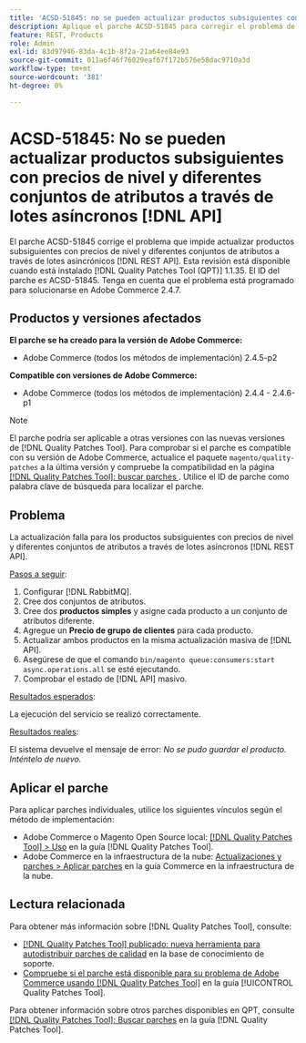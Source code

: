 ```yaml
---
title: 'ACSD-51845: no se pueden actualizar productos subsiguientes con precios de nivel y diferentes conjuntos de atributos a través de lotes asíncronos [!DNL API]'
description: Aplique el parche ACSD-51845 para corregir el problema de Adobe Commerce en el que no puede actualizar productos subsiguientes con precios de nivel y diferentes conjuntos de atributos a través de lotes asincrónicos  [!DNL REST API].
feature: REST, Products
role: Admin
exl-id: 83d97946-83da-4c1b-8f2a-21a64ee84e93
source-git-commit: 011a6f46f76029eaf67f172b576e58dac9710a3d
workflow-type: tm+mt
source-wordcount: '381'
ht-degree: 0%

---
```


# ACSD-51845: No se pueden actualizar productos subsiguientes con precios de nivel y diferentes conjuntos de atributos a través de lotes asíncronos [!DNL API]

El parche ACSD-51845 corrige el problema que impide actualizar productos subsiguientes con precios de nivel y diferentes conjuntos de atributos a través de lotes asincrónicos [!DNL REST API]. Esta revisión está disponible cuando está instalado [!DNL Quality Patches Tool (QPT)] 1.1.35. El ID del parche es ACSD-51845. Tenga en cuenta que el problema está programado para solucionarse en Adobe Commerce 2.4.7.

## Productos y versiones afectados

**El parche se ha creado para la versión de Adobe Commerce:**

* Adobe Commerce (todos los métodos de implementación) 2.4.5-p2

**Compatible con versiones de Adobe Commerce:**

* Adobe Commerce (todos los métodos de implementación) 2.4.4 - 2.4.6-p1

>[!NOTE]
>
>El parche podría ser aplicable a otras versiones con las nuevas versiones de [!DNL Quality Patches Tool]. Para comprobar si el parche es compatible con su versión de Adobe Commerce, actualice el paquete `magento/quality-patches` a la última versión y compruebe la compatibilidad en la página [[!DNL Quality Patches Tool]: buscar parches ](https://experienceleague.adobe.com/tools/commerce-quality-patches/index.html?lang=es). Utilice el ID de parche como palabra clave de búsqueda para localizar el parche.

## Problema

La actualización falla para los productos subsiguientes con precios de nivel y diferentes conjuntos de atributos a través de lotes asíncronos [!DNL REST API].

<u>Pasos a seguir</u>:

1. Configurar [!DNL RabbitMQ].
1. Cree dos conjuntos de atributos.
1. Cree dos **productos simples** y asigne cada producto a un conjunto de atributos diferente.
1. Agregue un **Precio de grupo de clientes** para cada producto.
1. Actualizar ambos productos en la misma actualización masiva de [!DNL API].
1. Asegúrese de que el comando `bin/magento queue:consumers:start async.operations.all` se esté ejecutando.
1. Comprobar el estado de [!DNL API] masivo.

<u>Resultados esperados</u>:

La ejecución del servicio se realizó correctamente.

<u>Resultados reales</u>:

El sistema devuelve el mensaje de error: *No se pudo guardar el producto. Inténtelo de nuevo.*

## Aplicar el parche

Para aplicar parches individuales, utilice los siguientes vínculos según el método de implementación:

* Adobe Commerce o Magento Open Source local: [[!DNL Quality Patches Tool] > Uso](/help/tools/quality-patches-tool/usage.md) en la guía [!DNL Quality Patches Tool].
* Adobe Commerce en la infraestructura de la nube: [Actualizaciones y parches > Aplicar parches](https://experienceleague.adobe.com/docs/commerce-cloud-service/user-guide/develop/upgrade/apply-patches.html?lang=es) en la guía Commerce en la infraestructura de la nube.

## Lectura relacionada

Para obtener más información sobre [!DNL Quality Patches Tool], consulte:

* [[!DNL Quality Patches Tool] publicado: nueva herramienta para autodistribuir parches de calidad](https://experienceleague.adobe.com/es/docs/commerce-operations/tools/quality-patches-tool/quality-patches-tool-to-self-serve-quality-patches) en la base de conocimiento de soporte.
* [Compruebe si el parche está disponible para su problema de Adobe Commerce usando [!DNL Quality Patches Tool]](/help/tools/quality-patches-tool/patches-available-in-qpt/check-patch-for-magento-issue-with-magento-quality-patches.md) en la guía [!UICONTROL Quality Patches Tool].


Para obtener información sobre otros parches disponibles en QPT, consulte [[!DNL Quality Patches Tool]: Buscar parches](https://experienceleague.adobe.com/tools/commerce-quality-patches/index.html?lang=es) en la guía [!DNL Quality Patches Tool].
